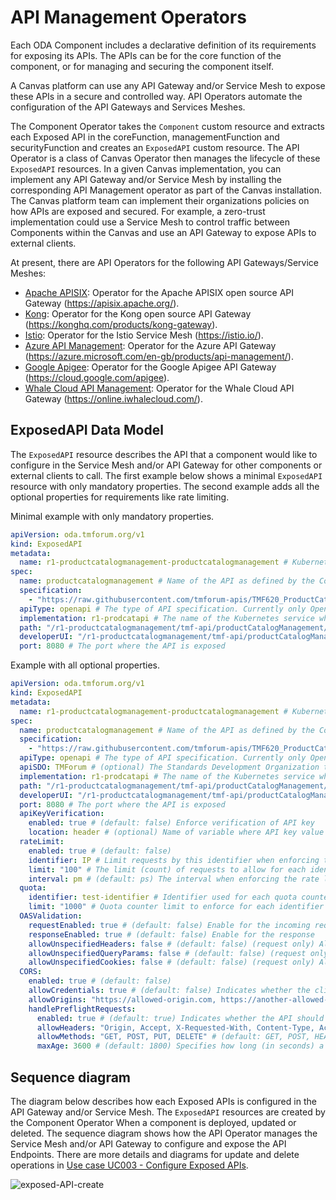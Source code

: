 # API Management Operators

Each ODA Component includes a declarative definition of its requirements for exposing its APIs. The APIs can be for the core function of the component, or for managing and securing the component itself. 

A Canvas platform can use any API Gateway and/or Service Mesh to expose these APIs in a secure and controlled way. API Operators automate the configuration of the API Gateways and Services Meshes.

The Component Operator takes the `Component` custom resource and extracts each Exposed API in the coreFunction, managementFunction and securityFunction and creates an `ExposedAPI` custom resource. The API Operator is a class of Canvas Operator then manages the lifecycle of these `ExposedAPI` resources. In a given Canvas implementation, you can implement any API Gateway and/or Service Mesh by installing the corresponding API Management operator as part of the Canvas installation. The Canvas platform team can implement their organizations policies on how APIs are exposed and secured. For example, a zero-trust implementation could use a Service Mesh to control traffic between Components within the Canvas and use an API Gateway to expose APIs to external clients. 

At present, there are API Operators for the following API Gateways/Service Meshes:

* [Apache APISIX](./apache-apisix#Apache-APISIX-API-Management-Operator): Operator for the Apache APISIX open source API Gateway (https://apisix.apache.org/).
* [Kong](./kong): Operator for the Kong open source API Gateway (https://konghq.com/products/kong-gateway).
* [Istio](./istio): Operator for the Istio Service Mesh (https://istio.io/).
* [Azure API Management](azure-apim): Operator for the Azure API Gateway (https://azure.microsoft.com/en-gb/products/api-management/).
* [Google Apigee](google-apigee): Operator for the Google Apigee API Gateway (https://cloud.google.com/apigee).
* [Whale Cloud API Management](whalecloud-apim): Operator for the Whale Cloud API Gateway (https://online.iwhalecloud.com/).


## ExposedAPI Data Model

The `ExposedAPI` resource describes the API that a component would like to configure in the Service Mesh and/or API Gateway for other components or external clients to call. The first example below shows a minimal `ExposedAPI` resource with only mandatory properties. The second example adds all the optional properties for requirements like rate limiting.


Minimal example with only mandatory properties.

```yaml
apiVersion: oda.tmforum.org/v1
kind: ExposedAPI
metadata:
  name: r1-productcatalogmanagement-productcatalogmanagement # Kubernetes resource name for the instance of the ExposedAPI
spec:
  name: productcatalogmanagement # Name of the API as defined by the Component
  specification:
    - "https://raw.githubusercontent.com/tmforum-apis/TMF620_ProductCatalog/master/TMF620-ProductCatalog-v4.0.0.swagger.json" # URL to the specification of the API, if required. e.g. URL to the swagger file for Open API.
  apiType: openapi # The type of API specification. Currently only OpenAPI (swagger) and OpenMetrics APIs are supported.
  implementation: r1-prodcatapi # The name of the Kubernetes service where the implementation of the API is found
  path: "/r1-productcatalogmanagement/tmf-api/productCatalogManagement/v4" # The path to the root of the API
  developerUI: "/r1-productcatalogmanagement/tmf-api/productCatalogManagement/v4/docs" # (optional) The path to the developer User Interface for the API
  port: 8080 # The port where the API is exposed
```

Example with all optional properties.

```yaml
apiVersion: oda.tmforum.org/v1
kind: ExposedAPI
metadata:
  name: r1-productcatalogmanagement-productcatalogmanagement # Kubernetes resource name for the instance of the ExposedAPI
spec:
  name: productcatalogmanagement # Name of the API as defined by the Component
  specification:
    - "https://raw.githubusercontent.com/tmforum-apis/TMF620_ProductCatalog/master/TMF620-ProductCatalog-v4.0.0.swagger.json" # URL to the specification of the API, if required. e.g. URL to the swagger file for Open API.
  apiType: openapi # The type of API specification. Currently only OpenAPI (swagger) and OpenMetrics APIs are supported.
  apiSDO: TMForum # (optional) The Standards Development Organization that defines the API
  implementation: r1-prodcatapi # The name of the Kubernetes service where the implementation of the API is found
  path: "/r1-productcatalogmanagement/tmf-api/productCatalogManagement/v4" # The path to the root of the API
  developerUI: "/r1-productcatalogmanagement/tmf-api/productCatalogManagement/v4/docs" # (optional) The path to the developer User Interface for the API
  port: 8080 # The port where the API is exposed
  apiKeyVerification:
    enabled: true # (default: false) Enforce verification of API key
    location: header # (optional) Name of variable where API key value is expected
  rateLimit:
    enabled: true # (default: false)
    identifier: IP # Limit requests by this identifier when enforcing the rate limit
    limit: "100" # The limit (count) of requests to allow for each identifier
    interval: pm # (default: ps) The interval when enforcing the rate limit (ps or pm)
  quota:
    identifier: test-identifier # Identifier used for each quota counter
    limit: "1000" # Quota counter limit to enforce for each identifier
  OASValidation:
    requestEnabled: true # (default: false) Enable for the incoming request
    responseEnabled: true # (default: false) Enable for the response
    allowUnspecifiedHeaders: false # (default: false) (request only) Allow for headers that are not explicitly referenced in the OAS
    allowUnspecifiedQueryParams: false # (default: false) (request only) Allow for query parameters that are not explicitly referenced in the OAS
    allowUnspecifiedCookies: false # (default: false) (request only) Allow for cookies that are not explicitly referenced in the OAS
  CORS:
    enabled: true # (default: false)
    allowCredentials: true # (default: false) Indicates whether the client is allowed to send the actual request (not the preflight request) using credentials. Translates to the Access-Control-Allow-Credentials header
    allowOrigins: "https://allowed-origin.com, https://another-allowed-origin.com" # (default: *) CSV of origins allowed to access the resource. The Access-Control-Allow-Origin header will include the matched origin
    handlePreflightRequests:
      enabled: true # (default: true) Indicates whether the API should handle OPTIONS preflight requests by generating a compliant response
      allowHeaders: "Origin, Accept, X-Requested-With, Content-Type, Access-Control-Request-Method, Access-Control-Request-Headers" # (default: Origin, Accept, X-Requested-With, Content-Type, Access-Control-Request-Method, Access-Control-Request-Headers) CSV of HTTP headers that can be used. Translates to the Access-Control-Allow-Headers header
      allowMethods: "GET, POST, PUT, DELETE" # (default: GET, POST, HEAD, OPTIONS) CSV of HTTP methods allowed for the resource. Translates to the Access-Control-Allow-Methods header
      maxAge: 3600 # (default: 1800) Specifies how long (in seconds) a client should cache the values of the Access-Control-Allow-Headers and Access-Control-Allow-Methods headers for each resource
```


## Sequence diagram

The diagram below describes how each Exposed APIs is configured in the API Gateway and/or Service Mesh. The `ExposedAPI` resources are created by the Component Operator When a component is deployed, updated or deleted. The sequence diagram shows how the API Operator manages the Service Mesh and/or API Gateway to configure and expose the API Endpoints. There are more details and diagrams for update and delete operations in [Use case UC003 - Configure Exposed APIs](../../../usecase-library/UC003-Configure-Exposed-APIs.md).

![exposed-API-create](http://www.plantuml.com/plantuml/proxy?cache=no&src=https://raw.githubusercontent.com/tmforum-oda/oda-canvas/master/usecase-library/pumlFiles/exposed-API-create.puml)

